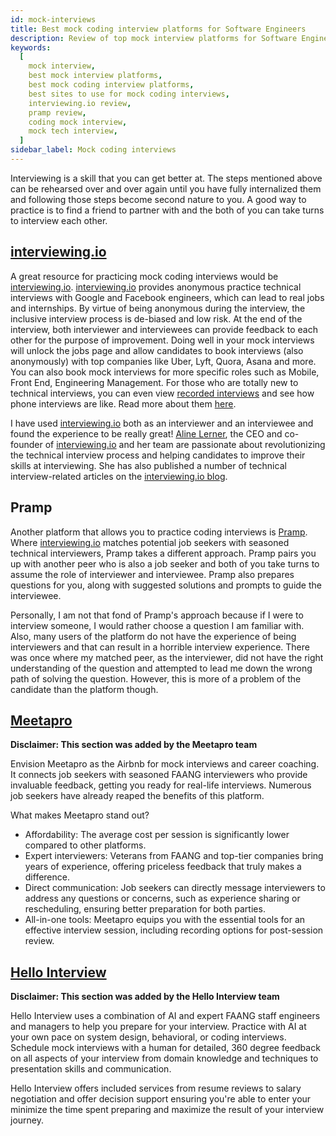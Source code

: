 ```yaml
---
id: mock-interviews
title: Best mock coding interview platforms for Software Engineers
description: Review of top mock interview platforms for Software Engineer coding interviews
keywords:
  [
    mock interview,
    best mock interview platforms,
    best mock coding interview platforms,
    best sites to use for mock coding interviews,
    interviewing.io review,
    pramp review,
    coding mock interview,
    mock tech interview,
  ]
sidebar_label: Mock coding interviews
---
```


<head>
  <meta property="og:image" content="https://www.techinterviewhandbook.org/social/mock-interviews.png" />
</head>

Interviewing is a skill that you can get better at. The steps mentioned above can be rehearsed over and over again until you have fully internalized them and following those steps become second nature to you. A good way to practice is to find a friend to partner with and the both of you can take turns to interview each other.

## [interviewing.io](https://iio.sh/r/DMCa)

A great resource for practicing mock coding interviews would be [interviewing.io](https://iio.sh/r/DMCa). [interviewing.io](https://iio.sh/r/DMCa) provides anonymous practice technical interviews with Google and Facebook engineers, which can lead to real jobs and internships. By virtue of being anonymous during the interview, the inclusive interview process is de-biased and low risk. At the end of the interview, both interviewer and interviewees can provide feedback to each other for the purpose of improvement. Doing well in your mock interviews will unlock the jobs page and allow candidates to book interviews (also anonymously) with top companies like Uber, Lyft, Quora, Asana and more. You can also book mock interviews for more specific roles such as Mobile, Front End, Engineering Management. For those who are totally new to technical interviews, you can even view [recorded interviews](https://interviewing.io/recordings) and see how phone interviews are like. Read more about them [here](https://techcrunch.com/2017/09/27/interviewing-io-hopes-to-close-the-engineer-diversity-gap-with-anonymous-interviews/).

I have used [interviewing.io](https://iio.sh/r/DMCa) both as an interviewer and an interviewee and found the experience to be really great! [Aline Lerner](https://twitter.com/alinelernerLLC), the CEO and co-founder of [interviewing.io](https://iio.sh/r/DMCa) and her team are passionate about revolutionizing the technical interview process and helping candidates to improve their skills at interviewing. She has also published a number of technical interview-related articles on the [interviewing.io blog](http://blog.interviewing.io/).

## Pramp

Another platform that allows you to practice coding interviews is [Pramp](https://pramp.com). Where [interviewing.io](https://iio.sh/r/DMCa) matches potential job seekers with seasoned technical interviewers, Pramp takes a different approach. Pramp pairs you up with another peer who is also a job seeker and both of you take turns to assume the role of interviewer and interviewee. Pramp also prepares questions for you, along with suggested solutions and prompts to guide the interviewee.

Personally, I am not that fond of Pramp's approach because if I were to interview someone, I would rather choose a question I am familiar with. Also, many users of the platform do not have the experience of being interviewers and that can result in a horrible interview experience. There was once where my matched peer, as the interviewer, did not have the right understanding of the question and attempted to lead me down the wrong path of solving the question. However, this is more of a problem of the candidate than the platform though.

## [Meetapro](https://meetapro.com/?utm_source=techinterviewhandbook)

**Disclaimer: This section was added by the Meetapro team**

Envision Meetapro as the Airbnb for mock interviews and career coaching. It connects job seekers with seasoned FAANG interviewers who provide invaluable feedback, getting you ready for real-life interviews. Numerous job seekers have already reaped the benefits of this platform.

What makes Meetapro stand out?

- Affordability: The average cost per session is significantly lower compared to other platforms.
- Expert interviewers: Veterans from FAANG and top-tier companies bring years of experience, offering priceless feedback that truly makes a difference.
- Direct communication: Job seekers can directly message interviewers to address any questions or concerns, such as experience sharing or rescheduling, ensuring better preparation for both parties.
- All-in-one tools: Meetapro equips you with the essential tools for an effective interview session, including recording options for post-session review.

## [Hello Interview](https://www.hellointerview.com/?utm_source=techinterviewhandbook)

**Disclaimer: This section was added by the Hello Interview team**

Hello Interview uses a combination of AI and expert FAANG staff engineers and managers to help you prepare for your interview. Practice with AI at your own pace on system design, behavioral, or coding interviews. Schedule mock interviews with a human for detailed, 360 degree feedback on all aspects of your interview from domain knowledge and techniques to presentation skills and communication.

Hello Interview offers included services from resume reviews to salary negotiation and offer decision support ensuring you're able to enter your minimize the time spent preparing and maximize the result of your interview journey.
